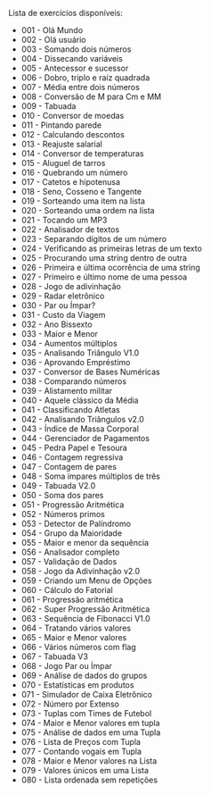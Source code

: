 Lista de exercícios disponíveis:

* 001 - Olá Mundo
* 002 - Olá usuário
* 003 - Somando dois números
* 004 - Dissecando variáveis
* 005 - Antecessor e sucessor
* 006 - Dobro, triplo e raíz quadrada
* 007 - Média entre dois números
* 008 - Conversão de M para Cm e MM
* 009 - Tabuada
* 010 - Conversor de moedas
* 011 - Pintando parede
* 012 - Calculando descontos
* 013 - Reajuste salarial
* 014 - Conversor de temperaturas
* 015 - Aluguel de tarros
* 016 - Quebrando um número
* 017 - Catetos e hipotenusa
* 018 - Seno, Cosseno e Tangente
* 019 - Sorteando uma item na lista
* 020 - Sorteando uma ordem na lista
* 021 - Tocando um MP3
* 022 - Analisador de textos
* 023 - Separando dígitos de um número
* 024 - Verificando as primeiras letras de um texto
* 025 - Procurando uma string dentro de outra
* 026 - Primeira e última ocorrência de uma string
* 027 - Primeiro e último nome de uma pessoa
* 028 - Jogo de adivinhação
* 029 - Radar eletrônico
* 030 - Par ou Ímpar?
* 031 - Custo da Viagem
* 032 - Ano Bissexto
* 033 - Maior e Menor
* 034 - Aumentos múltiplos
* 035 - Analisando Triângulo V1.0
* 036 - Aprovando Empréstimo
* 037 - Conversor de Bases Numéricas
* 038 - Comparando números
* 039 - Alistamento militar
* 040 - Aquele clássico da Média
* 041 - Classificando Atletas
* 042 - Analisando Triângulos v2.0
* 043 - Índice de Massa Corporal
* 044 - Gerenciador de Pagamentos
* 045 - Pedra Papel e Tesoura
* 046 - Contagem regressiva
* 047 - Contagem de pares
* 048 - Soma ímpares múltiplos de três
* 049 - Tabuada V2.0
* 050 - Soma dos pares
* 051 - Progressão Aritmética
* 052 - Números primos
* 053 - Detector de Palíndromo
* 054 - Grupo da Maioridade
* 055 - Maior e menor da sequência
* 056 - Analisador completo
* 057 - Validação de Dados
* 058 - Jogo da Adivinhação v2.0
* 059 - Criando um Menu de Opções
* 060 - Cálculo do Fatorial
* 061 - Progressão aritmética
* 062 - Super Progressão Aritmética
* 063 - Sequência de Fibonacci V1.0
* 064 - Tratando vários valores
* 065 - Maior e Menor valores
* 066 - Vários números com flag
* 067 - Tabuada V3
* 068 - Jogo Par ou Ímpar
* 069 - Análise de dados do grupos
* 070 - Estatísticas em produtos
* 071 - Simulador de Caixa Eletrônico
* 072 - Número por Extenso
* 073 - Tuplas com Times de Futebol
* 074 - Maior e Menor valores em tupla
* 075 - Análise de dados em uma Tupla
* 076 - Lista de Preços com Tupla
* 077 - Contando vogais em Tupla
* 078 - Maior e Menor valores na Lista
* 079 - Valores únicos em uma Lista
* 080 - Lista ordenada sem repetições
